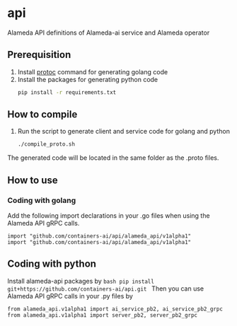 # api

Alameda API definitions of Alameda-ai service and Alameda operator

## Prerequisition

1. Install [protoc](https://github.com/protocolbuffers/protobuf/releases) command for generating golang code
2. Install the packages for generating python code
    ```bash
    pip install -r requirements.txt
    ```


## How to compile

1. Run the script to generate client and service code for golang and python
    ```bash
    ./compile_proto.sh
    ```
The generated code will be located in the same folder as the .proto files.

## How to use

### Coding with golang

Add the following import declarations in your .go files when using the Alameda API gRPC calls.
```
import "github.com/containers-ai/api/alameda_api/v1alpha1"
import "github.com/containers-ai/api/alameda_api/v1alpha1"
```

## Coding with python

Install alameda-api packages by
    ```bash
        pip install git+https://github.com/containers-ai/api.git
    ```
Then you can use Alameda API gRPC calls in your .py files by
```
from alameda_api.v1alpha1 import ai_service_pb2, ai_service_pb2_grpc
from alameda_api.v1alpha1 import server_pb2, server_pb2_grpc

```
